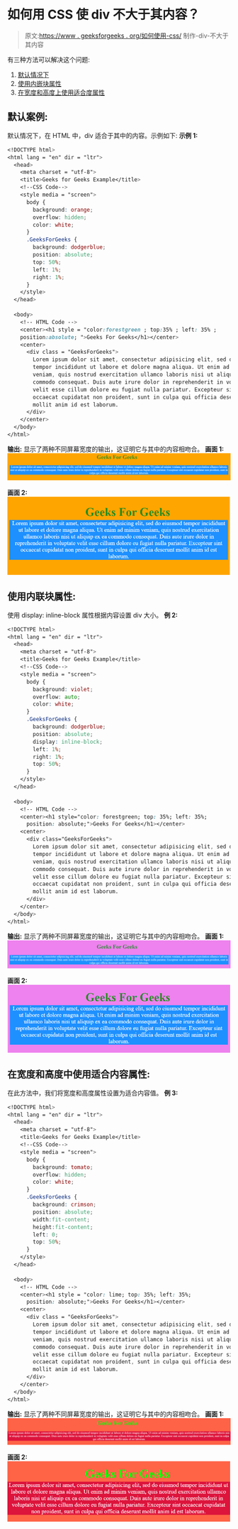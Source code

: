 # 如何用 CSS 使 div 不大于其内容？

> 原文:[https://www . geeksforgeeks . org/如何使用-css/](https://www.geeksforgeeks.org/how-to-make-div-not-larger-than-its-contents-using-css/) 制作-div-不大于其内容

有三种方法可以解决这个问题:

1.  [默认情况下](#no_1)
2.  [使用内嵌块属性](#no_2)
3.  [在宽度和高度上使用适合度属性](#no_3)

## 默认案例:

默认情况下，在 HTML 中，div 适合于其中的内容。示例如下:
**示例 1:**

```css
<!DOCTYPE html>
<html lang = "en" dir = "ltr">
  <head>
    <meta charset = "utf-8">
    <title>Geeks for Geeks Example</title>
    <!--CSS Code-->
    <style media = "screen">
      body {
        background: orange;
        overflow: hidden;
        color: white;
      }
      .GeeksForGeeks {
        background: dodgerblue;
        position: absolute;
        top: 50%;
        left: 1%;
        right: 1%;
      }
    </style>
  </head>

  <body>
    <!-- HTML Code -->
    <center><h1 style = "color:forestgreen ; top:35% ; left: 35% ; 
    position:absolute; ">Geeks For Geeks</h1></center>
    <center>
      <div class = "GeeksForGeeks">
        Lorem ipsum dolor sit amet, consectetur adipisicing elit, sed do eiusmod
        tempor incididunt ut labore et dolore magna aliqua. Ut enim ad minim
        veniam, quis nostrud exercitation ullamco laboris nisi ut aliquip ex ea
        commodo consequat. Duis aute irure dolor in reprehenderit in voluptate
        velit esse cillum dolore eu fugiat nulla pariatur. Excepteur sint
        occaecat cupidatat non proident, sunt in culpa qui officia deserunt
        mollit anim id est laborum.
      </div>
    </center>
  </body>
</html>
```

**输出:**
显示了两种不同屏幕宽度的输出，这证明它与其中的内容相吻合。
**画面 1:**
![](img/5d54b91ff5c3efa88c71cce385c1d9b9.png)

**画面 2:**
![](img/8775b2183ed4fc93b2291ef837c82841.png)

## 使用内联块属性:

使用 display: inline-block 属性根据内容设置 div 大小。
**例 2:**

```css
<!DOCTYPE html>
<html lang = "en" dir = "ltr">
  <head>
    <meta charset = "utf-8">
    <title>Geeks for Geeks Example</title>
    <!--CSS Code-->
    <style media = "screen">
      body {
        background: violet;
        overflow: auto;
        color: white;
      }
      .GeeksForGeeks {
        background: dodgerblue;
        position: absolute;
        display: inline-block;
        left: 1%;
        right: 1%;
        top: 50%;
      }
    </style>
  </head>

  <body>
    <!-- HTML Code -->
    <center><h1 style="color: forestgreen; top: 35%; left: 35%;
      position: absolute;">Geeks For Geeks</h1></center>
    <center>
      <div class="GeeksForGeeks">
        Lorem ipsum dolor sit amet, consectetur adipisicing elit, sed do eiusmod
        tempor incididunt ut labore et dolore magna aliqua. Ut enim ad minim
        veniam, quis nostrud exercitation ullamco laboris nisi ut aliquip ex ea
        commodo consequat. Duis aute irure dolor in reprehenderit in voluptate
        velit esse cillum dolore eu fugiat nulla pariatur. Excepteur sint
        occaecat cupidatat non proident, sunt in culpa qui officia deserunt
        mollit anim id est laborum.
      </div>
    </center>
  </body>
</html>
```

**输出:**
显示了两种不同屏幕宽度的输出，这证明它与其中的内容相吻合。
**画面 1:**
![](img/6b76a5aff1828ac08f6dc1fc15773406.png)

**画面 2:**
![](img/8eda5b1c94dc826959f5d26d2cdc3300.png)

## 在宽度和高度中使用适合内容属性:

在此方法中，我们将宽度和高度属性设置为适合内容值。
**例 3:**

```css
<!DOCTYPE html>
<html lang = "en" dir = "ltr">
  <head>
    <meta charset = "utf-8">
    <title>Geeks for Geeks Example</title>
    <!--CSS Code-->
    <style media = "screen">
      body {
        background: tomato;
        overflow: hidden;
        color: white;
      }
      .GeeksForGeeks {
        background: crimson;
        position: absolute;
        width:fit-content;
        height:fit-content;
        left: 0;
        top: 50%;
      }
    </style>
  </head>

  <body>
    <!-- HTML Code -->
    <center><h1 style = "color: lime; top: 35%; left: 35%;
      position: absolute;">Geeks For Geeks</h1></center>
    <center>
      <div class = "GeeksForGeeks">
        Lorem ipsum dolor sit amet, consectetur adipisicing elit, sed do eiusmod
        tempor incididunt ut labore et dolore magna aliqua. Ut enim ad minim
        veniam, quis nostrud exercitation ullamco laboris nisi ut aliquip ex ea
        commodo consequat. Duis aute irure dolor in reprehenderit in voluptate
        velit esse cillum dolore eu fugiat nulla pariatur. Excepteur sint
        occaecat cupidatat non proident, sunt in culpa qui officia deserunt
        mollit anim id est laborum.
      </div>
    </center>
  </body>
</html>
```

**输出:**
显示了两种不同屏幕宽度的输出，这证明它与其中的内容相吻合。
**画面 1:**
![](img/9e5c372ddbf4663a4de460d38ccae1d2.png)

**画面 2:**
![](img/704afd8a9bf8227056d8e8072709d9c4.png)